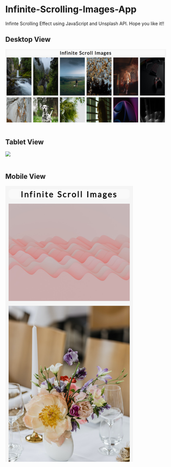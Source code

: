 # Infinite-Scrolling-Images-App
Infinte Scrolling Effect using JavaScript and Unsplash API. Hope you like it!!

<div>
<h2>Desktop View</h2>
<img src="Screenshots/Screenshot 01.png"><br><br>

<h2>Tablet View</h2>
<img src="Screenshots/Screenshot 02.png" width="700px"><br><br>

<h2>Mobile View</h2>
<img src="Screenshots/Screenshot 03.png" width="400px"><br><br>
</div>
